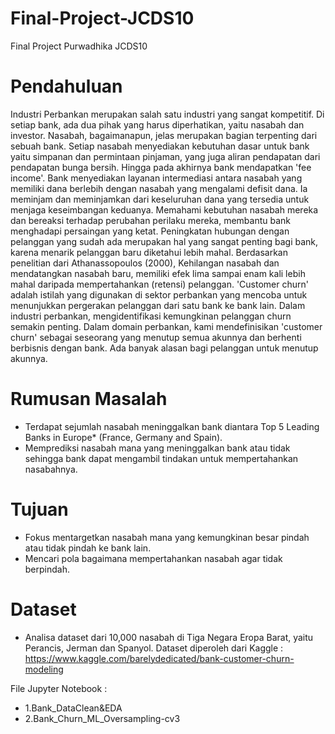 # Final-Project-JCDS10
Final Project Purwadhika JCDS10

# Pendahuluan
Industri Perbankan merupakan salah satu industri yang sangat kompetitif. Di setiap bank, ada dua pihak yang harus diperhatikan, yaitu nasabah dan investor. Nasabah, bagaimanapun, jelas merupakan bagian terpenting dari sebuah bank. Setiap nasabah menyediakan kebutuhan dasar untuk bank yaitu simpanan dan permintaan pinjaman, yang juga aliran pendapatan dari pendapatan bunga bersih. Hingga pada akhirnya bank mendapatkan 'fee income'. Bank menyediakan layanan intermediasi antara nasabah yang memiliki dana berlebih dengan nasabah yang mengalami defisit dana. Ia meminjam dan meminjamkan dari keseluruhan dana yang tersedia untuk menjaga keseimbangan keduanya. Memahami kebutuhan nasabah mereka dan bereaksi terhadap perubahan perilaku mereka, membantu bank menghadapi persaingan yang ketat. Peningkatan hubungan dengan pelanggan yang sudah ada merupakan hal yang sangat penting bagi bank, karena menarik pelanggan baru diketahui lebih mahal. Berdasarkan penelitian dari Athanassopoulos (2000), Kehilangan nasabah dan mendatangkan nasabah baru, memiliki efek lima sampai enam kali lebih mahal daripada mempertahankan (retensi) pelanggan.
'Customer churn' adalah istilah yang digunakan di sektor perbankan yang mencoba untuk menunjukkan pergerakan pelanggan dari satu bank ke bank lain. Dalam industri perbankan, mengidentifikasi kemungkinan pelanggan churn semakin penting. Dalam domain perbankan, kami mendefinisikan 'customer churn' sebagai seseorang yang menutup semua akunnya dan berhenti berbisnis dengan bank. Ada banyak alasan bagi pelanggan untuk menutup akunnya.


# Rumusan Masalah
- Terdapat sejumlah nasabah meninggalkan bank diantara Top 5 Leading Banks in Europe* (France, Germany and Spain).
- Memprediksi nasabah mana yang meninggalkan bank atau tidak sehingga bank dapat mengambil tindakan untuk mempertahankan nasabahnya.


# Tujuan
- Fokus mentargetkan nasabah mana yang kemungkinan besar pindah atau tidak pindah ke bank lain.
- Mencari pola bagaimana mempertahankan nasabah agar tidak berpindah.


# Dataset
- Analisa dataset dari 10,000 nasabah di Tiga Negara Eropa Barat, yaitu Perancis, Jerman dan Spanyol.
Dataset diperoleh dari Kaggle : https://www.kaggle.com/barelydedicated/bank-customer-churn-modeling


File Jupyter Notebook :
- 1.Bank_DataClean&EDA
- 2.Bank_Churn_ML_Oversampling-cv3
